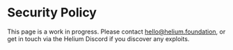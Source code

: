 # Security Policy

This page is a work in progress. Please contact hello@helium.foundation, or get in touch via the Helium Discord if you discover any exploits.
